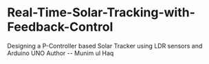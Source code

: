 # Real-Time-Solar-Tracking-with-Feedback-Control
Designing a P-Controller based Solar Tracker using LDR sensors and Arduino UNO
Author -- Munim ul Haq
